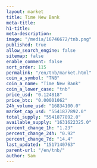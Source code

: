 ```yaml
---
layout: market
title: Time New Bank
meta-title: 
h1-title: 
meta-description: 
image: "/media/16746672/tnb.png"
published: true
allow_search_engine: false
sitemap: false
enable_comment: false
sort_order: 115
permalink: "/en/tnb/market.html"
coin_a_symbol: "TNB"
coin_a_name: "Time New Bank"
coin_a_lower_case: "tnb"
price_usd: "0.124818"
price_btc: "0.00001062"
24h_volume_usd: "16834100.0"
market_cap_usd: "5541877892.0"
total_supply: "5541877892.0"
available_supply: "1631622325.0"
percent_change_1h: "1.23"
percent_change_24h: "0.92"
percent_change_7d: "14.4"
last_updated: "1517140763"
parent-url: "/en/tnb/"
author: Sam
---
```


